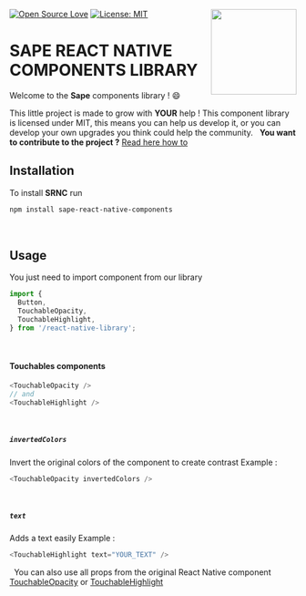 [![Open Source Love](https://firstcontributions.github.io/open-source-badges/badges/open-source-v1/open-source.svg)](https://github.com/firstcontributions/open-source-badges)
[<img align="right" width="150" src="https://firstcontributions.github.io/assets/Readme/join-slack-team.png">](https://join.slack.com/t/firstcontributors/shared_invite/zt-1n4y7xnk0-DnLVTaN6U9xLU79H5Hi62w)
[![License: MIT](https://img.shields.io/badge/License-MIT-green.svg)](https://opensource.org/licenses/MIT)

# SAPE REACT NATIVE COMPONENTS LIBRARY

Welcome to the **Sape** components library ! :smile:

This little project is made to grow with **YOUR** help !
This component library is licensed under MIT, this means you can help us develop it, or you can develop your own upgrades you think could help the community.
&nbsp;
**You want to contribute to the project ?**
[Read here how to](.github/CONTRIBUTING.md)

## Installation

To install **SRNC** run

```bash
npm install sape-react-native-components
```

&nbsp;

## Usage

You just need to import component from our library

```js
import {
  Button,
  TouchableOpacity,
  TouchableHighlight,
} from '/react-native-library';
```

&nbsp;

#### Touchables components

```js
<TouchableOpacity />
// and
<TouchableHighlight />
```

&nbsp;

##### **`invertedColors`**

Invert the original colors of the component to create contrast
Example :

```js
<TouchableOpacity invertedColors />
```

&nbsp;

##### **`text`**

Adds a text easily
Example :

```js
<TouchableHighlight text="YOUR_TEXT" />
```

&nbsp;
You can also use all props from the original React Native component [TouchableOpacity](https://reactnative.dev/docs/touchableopacity) or [TouchableHighlight](https://reactnative.dev/docs/touchablehighlight)
